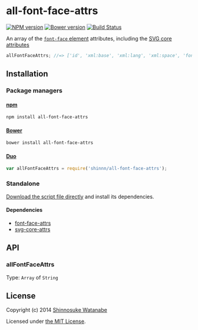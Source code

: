 # all-font-face-attrs

[![NPM version](https://img.shields.io/npm/v/all-font-face-attrs.svg?style=flat)](https://www.npmjs.com/package/all-font-face-attrs)
[![Bower version](https://img.shields.io/bower/v/all-font-face-attrs.svg?style=flat)](https://github.com/shinnn/all-font-face-attrs/releases)
[![Build Status](https://img.shields.io/travis/shinnn/all-font-face-attrs.svg?style=flat)](https://travis-ci.org/shinnn/all-font-face-attrs)

An array of the [`font-face` element](http://www.w3.org/TR/SVG/intro.html#TermCoreAttributes) attributes, including the [SVG core attributes](http://www.w3.org/TR/SVG/intro.html#TermCoreAttributes)

```javascript
allFontFaceAttrs; //=> ['id', 'xml:base', 'xml:lang', 'xml:space', 'font-family', ... ]
```

## Installation

### Package managers

#### [npm](https://www.npmjs.com/)

```sh
npm install all-font-face-attrs
```

#### [Bower](http://bower.io/) 

```sh
bower install all-font-face-attrs
```

#### [Duo](http://duojs.org/)

```javascript
var allFontFaceAttrs = require('shinnn/all-font-face-attrs');
```

### Standalone

[Download the script file directly](https://raw.githubusercontent.com/shinnn/all-font-face-attrs/master/all-font-face-attrs.js) and install its dependencies.

#### Dependencies

* [font-face-attrs](https://github.com/shinnn/font-face-attrs)
* [svg-core-attrs](https://github.com/shinnn/svg-core-attrs)

## API

### allFontFaceAttrs

Type: `Array` of `String`

## License

Copyright (c) 2014 [Shinnosuke Watanabe](https://github.com/shinnn)

Licensed under [the MIT License](./LICENSE).
